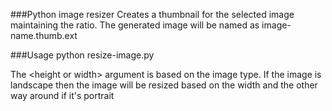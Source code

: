 ###Python image resizer
Creates a thumbnail for the selected image maintaining the ratio.
The generated image will be named as image-name.thumb.ext

###Usage
    python resize-image.py <image file> <height or width>

The \<height or width> argument is based on the image type.
If the image is landscape then the image will be resized based on the width and the other way around if it's portrait
